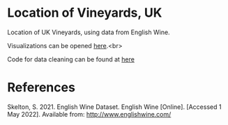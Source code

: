 # Location of Vineyards, UK

Location of UK Vineyards, using data from English Wine. 

Visualizations can be opened [here]([https://agelanyi.github.io/climate-and-uk-wine/09-UK-Vineyard-Case-Study/09-UK-Soil-Moisture-PH.html](https://agelanyi.github.io/climate-and-uk-wine/website-frontend/#seventhSection)).<br>

Code for data cleaning can be found at [here](https://github.com/agelanyi/climate-and-uk-wine/tree/main/06-UK-Vineyard-Locations/GeoCoding) <br>

# References

Skelton, S. 2021. English Wine Dataset. English Wine [Online]. [Accessed 1 May 2022]. Available from: http://www.englishwine.com/
